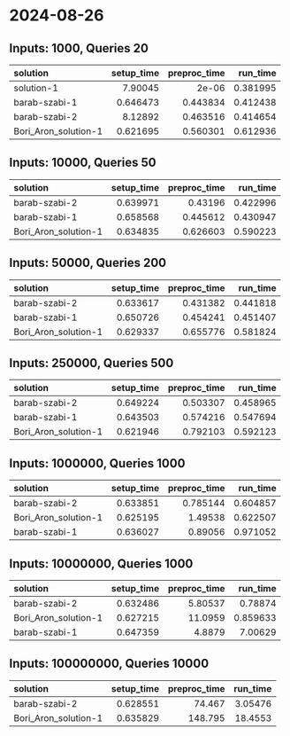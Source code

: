 # 2024-08-26

## Inputs: 1000, Queries 20

| solution             |   setup_time |   preproc_time |   run_time |
|:---------------------|-------------:|---------------:|-----------:|
| solution-1           |     7.90045  |       2e-06    |   0.381995 |
| barab-szabi-1        |     0.646473 |       0.443834 |   0.412438 |
| barab-szabi-2        |     8.12892  |       0.463516 |   0.414654 |
| Bori_Aron_solution-1 |     0.621695 |       0.560301 |   0.612936 |

## Inputs: 10000, Queries 50

| solution             |   setup_time |   preproc_time |   run_time |
|:---------------------|-------------:|---------------:|-----------:|
| barab-szabi-2        |     0.639971 |       0.43196  |   0.422996 |
| barab-szabi-1        |     0.658568 |       0.445612 |   0.430947 |
| Bori_Aron_solution-1 |     0.634835 |       0.626603 |   0.590223 |

## Inputs: 50000, Queries 200

| solution             |   setup_time |   preproc_time |   run_time |
|:---------------------|-------------:|---------------:|-----------:|
| barab-szabi-2        |     0.633617 |       0.431382 |   0.441818 |
| barab-szabi-1        |     0.650726 |       0.454241 |   0.451407 |
| Bori_Aron_solution-1 |     0.629337 |       0.655776 |   0.581824 |

## Inputs: 250000, Queries 500

| solution             |   setup_time |   preproc_time |   run_time |
|:---------------------|-------------:|---------------:|-----------:|
| barab-szabi-2        |     0.649224 |       0.503307 |   0.458965 |
| barab-szabi-1        |     0.643503 |       0.574216 |   0.547694 |
| Bori_Aron_solution-1 |     0.621946 |       0.792103 |   0.592123 |

## Inputs: 1000000, Queries 1000

| solution             |   setup_time |   preproc_time |   run_time |
|:---------------------|-------------:|---------------:|-----------:|
| barab-szabi-2        |     0.633851 |       0.785144 |   0.604857 |
| Bori_Aron_solution-1 |     0.625195 |       1.49538  |   0.622507 |
| barab-szabi-1        |     0.636027 |       0.89056  |   0.971052 |

## Inputs: 10000000, Queries 1000

| solution             |   setup_time |   preproc_time |   run_time |
|:---------------------|-------------:|---------------:|-----------:|
| barab-szabi-2        |     0.632486 |        5.80537 |   0.78874  |
| Bori_Aron_solution-1 |     0.627215 |       11.0959  |   0.859633 |
| barab-szabi-1        |     0.647359 |        4.8879  |   7.00629  |

## Inputs: 100000000, Queries 10000

| solution             |   setup_time |   preproc_time |   run_time |
|:---------------------|-------------:|---------------:|-----------:|
| barab-szabi-2        |     0.628551 |         74.467 |    3.05476 |
| Bori_Aron_solution-1 |     0.635829 |        148.795 |   18.4553  |